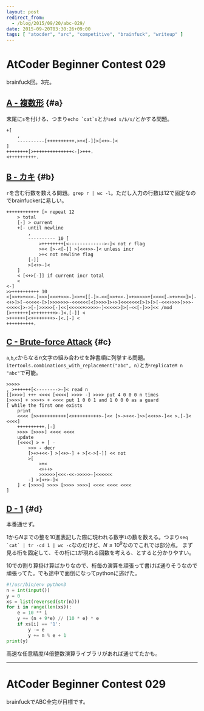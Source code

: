 ```yaml
---
layout: post
redirect_from:
  - /blog/2015/09/20/abc-029/
date: 2015-09-20T03:30:26+09:00
tags: [ "atocder", "arc", "competitive", "brainfuck", "writeup" ]
---
```


# AtCoder Beginner Contest 029

brainfuck回。3完。

<!-- more -->

## [A - 複数形](https://beta.atcoder.jp/contests/abc029/tasks/abc029_a) {#a}

末尾に`s`を付ける、つまり``echo `cat`s``とか`sed s/$/s/`とかする問題。

``` brainfuck
+[
    ,
    ----------[++++++++++.>+<[-]]>[<+>-]<
]
++++++++[>++++++++++++++<-]>+++.
<++++++++++.
```

## [B - カキ](https://beta.atcoder.jp/contests/abc029/tasks/abc029_b) {#b}

`r`を含む行数を数える問題。`grep r | wc -l`。ただし入力の行数は12で固定なのでbrainfuckerに易しい。

``` brainfuck
++++++++++++ [> repeat 12
    > total
    [-] > current
    +[- until newline
        ,
        ---------- 10 [
            >++++++++[<------------->-]< not r flag
            >+< [>-<[-]] >[<<+>>-]< unless incr
            >+< not newline flag
        [-]]
        >[<+>-]<
    ]
    < [<+>[-]] if current incr total
    <
<-]
>>++++++++++ 10
<[>>+>+<<<-]>>>[<<<+>>>-]<>+<[[-]>-<<[>>+<<-]>+>>>>>+[<<<<[->+>+<<]>[-<+>]>[-<<<<<-[>]>>>>>>>-<<<<<<[<]>>>>]>+>]<<<<<<<[>]>[>[-<<<+>>>]>>>-<<<<<]>->[-]>>>>>[-]<<[<<<<<+>>>>>-]<<<<<>]>[-<<[-]>>]<< /mod
[>++++++[<++++++++>-]<.[-]] <
>++++++[<++++++++>-]<.[-] <
++++++++++.
```

## [C - Brute-force Attack](https://beta.atcoder.jp/contests/abc029/tasks/abc029_c) {#c}

`a`,`b`,`c`からなる$n$文字の組み合わせを辞書順に列挙する問題。`itertools.combinations_with_replacement("abc", n)`とか`replicateM n "abc"`で可能。

``` brainfuck
>>>>>
, >++++++[<-------->-]< read n
[[>>>>] +++ <<<< [<<<<] >>>> -] >>>> put 4 0 0 0 n times
[>>>>] + >>>+> + <<<< put 1 0 0 1 and 1 0 0 0 as a guard
[ while the first one exists
    print
    <<<< [>>++++++++++[<++++++++++>-]<< [>->+<<-]>>[<<+>>-]<< >.[-]< <<<<]
    ++++++++++.[-]
    >>>> [>>>>] <<<< <<<<
    update
    [<<<<] > + [ -
        >>> - decr
        [>+>+<<-] >[<+>-] + >[<->[-]] << not
        >[
            >+<
            <+++>
            >>>>>>[<<<-<<->>>>>-]<<<<<<
        -] >[<+>-]<
    ] < [>>>>] >>>> [>>>> >>>>] <<<< <<<< <<<<
]
```

## [D - 1](https://beta.atcoder.jp/contests/abc029/tasks/abc029_d) {#d}

本番通せず。

$1$から$N$までの整を10進表記した際に現われる数字`1`の数を数える。つまり``seq `cat` | tr -cd 1 | wc -c``なのだけど、$N \le 10^9$なのでこれでは部分点。
まず見る桁を固定して、その桁に`1`が現れる回数を考える、とすると分かりやすい。

$10$での割り算掛け算ばかりなので、桁毎の演算を頑張って書けば通りそうなので頑張ってた。でも途中で面倒になってpythonに逃げた。

``` python
#!/usr/bin/env python3
n = int(input())
y = 0
xs = list(reversed(str(n)))
for i in range(len(xs)):
    e = 10 ** i
    y += (n + 9*e) // (10 * e) * e
    if xs[i] == '1':
        y -= e
        y += n % e + 1
print(y)
```

高速な任意精度/4倍整数演算ライブラリがあれば通せてたかも。

---

# AtCoder Beginner Contest 029

brainfuckでABC全完が目標です。
